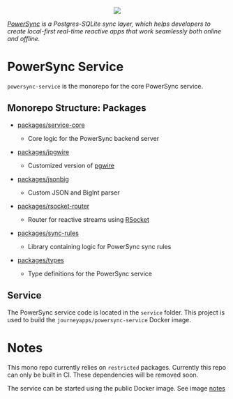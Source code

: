 <p align="center">
  <a href="https://www.powersync.com" target="_blank"><img src="https://github.com/powersync-ja/.github/assets/7372448/d2538c43-c1a0-4c47-9a76-41462dba484f"/></a>
</p>

*[PowerSync](https://www.powersync.com) is a Postgres-SQLite sync layer, which helps developers to create local-first real-time reactive apps that work seamlessly both online and offline.*

# PowerSync Service

`powersync-service` is the monorepo for the core PowerSync service.

## Monorepo Structure: Packages

- [packages/service-core](./packages/service-core/README.md)

  - Core logic for the PowerSync backend server

- [packages/jpgwire](./packages/jpgwire/README.md)

  - Customized version of [pgwire](https://www.npmjs.com/package/pgwire?activeTab=dependencies)

- [packages/jsonbig](./packages/jsonbig/README.md)

  - Custom JSON and BigInt parser

- [packages/rsocket-router](./packages/rsocker-router/README.md)

  - Router for reactive streams using [RSocket](https://rsocket.io/)

- [packages/sync-rules](./packages/sync-rules/README.md)

  - Library containing logic for PowerSync sync rules

- [packages/types](./packages/types/README.md)
  - Type definitions for the PowerSync service

## Service

The PowerSync service code is located in the `service` folder. This project is used to build the `journeyapps/powersync-service` Docker image.

# Notes

This mono repo currently relies on `restricted` packages. Currently this repo can only be built in CI. These dependencies will be removed soon.

The service can be started using the public Docker image. See image [notes](./service/README.md)
